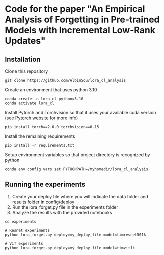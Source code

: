 # Code for the paper "An Empirical Analysis of Forgetting in Pre-trained Models with Incremental Low-Rank Updates"

## Installation

Clone this repository

```
git clone https://github.com/AlbinSou/lora_cl_analysis
```

Create an environment that uses python 3.10

```
conda create -n lora_cl python=3.10
conda activate lora_cl
```

Install Pytorch and Torchvision so that it uses your available cuda version (see [Pytorch website](https://pytorch.org/get-started/locally/) for more info)

```
pip install torch==2.0.0 torchvision==0.15
```

Install the remaining requirements

```
pip install -r requirements.txt
```

Setup environment variables so that project directory is recognized by python

```
conda env config vars set PYTHONPATH=/myhomedir/lora_cl_analysis
```

## Running the experiments

1) Create your deploy file where you will indicate the data folder and results folder in config/deploy
2) Run the lora_forget.py file in the experiments folder
3) Analyze the results with the provided notebooks

```
cd experiments

# Resnet experiments
python lora_forget.py deploy=my_deploy_file model=timresnet501k

# ViT experiments
python lora_forget.py deploy=my_deploy_file model=timvit1k
```
